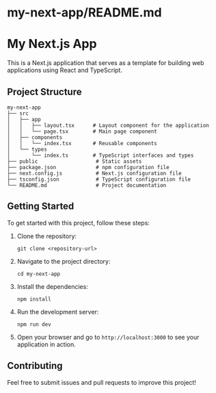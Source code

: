 # my-next-app/README.md

# My Next.js App

This is a Next.js application that serves as a template for building web applications using React and TypeScript.

## Project Structure

```
my-next-app
├── src
│   ├── app
│   │   ├── layout.tsx      # Layout component for the application
│   │   └── page.tsx        # Main page component
│   ├── components
│   │   └── index.tsx       # Reusable components
│   └── types
│       └── index.ts        # TypeScript interfaces and types
├── public                   # Static assets
├── package.json             # npm configuration file
├── next.config.js           # Next.js configuration file
├── tsconfig.json            # TypeScript configuration file
└── README.md                # Project documentation
```

## Getting Started

To get started with this project, follow these steps:

1. Clone the repository:
   ```
   git clone <repository-url>
   ```

2. Navigate to the project directory:
   ```
   cd my-next-app
   ```

3. Install the dependencies:
   ```
   npm install
   ```

4. Run the development server:
   ```
   npm run dev
   ```

5. Open your browser and go to `http://localhost:3000` to see your application in action.

## Contributing

Feel free to submit issues and pull requests to improve this project!